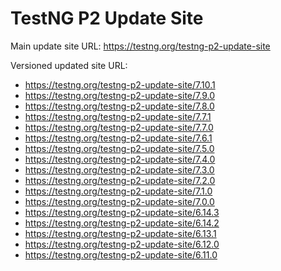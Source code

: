 TestNG P2 Update Site
====

Main update site URL: https://testng.org/testng-p2-update-site

Versioned updated site URL:
* https://testng.org/testng-p2-update-site/7.10.1
* https://testng.org/testng-p2-update-site/7.9.0
* https://testng.org/testng-p2-update-site/7.8.0
* https://testng.org/testng-p2-update-site/7.7.1
* https://testng.org/testng-p2-update-site/7.7.0
* https://testng.org/testng-p2-update-site/7.6.1
* https://testng.org/testng-p2-update-site/7.5.0
* https://testng.org/testng-p2-update-site/7.4.0
* https://testng.org/testng-p2-update-site/7.3.0
* https://testng.org/testng-p2-update-site/7.2.0
* https://testng.org/testng-p2-update-site/7.1.0
* https://testng.org/testng-p2-update-site/7.0.0
* https://testng.org/testng-p2-update-site/6.14.3
* https://testng.org/testng-p2-update-site/6.14.2
* https://testng.org/testng-p2-update-site/6.13.1
* https://testng.org/testng-p2-update-site/6.12.0
* https://testng.org/testng-p2-update-site/6.11.0
